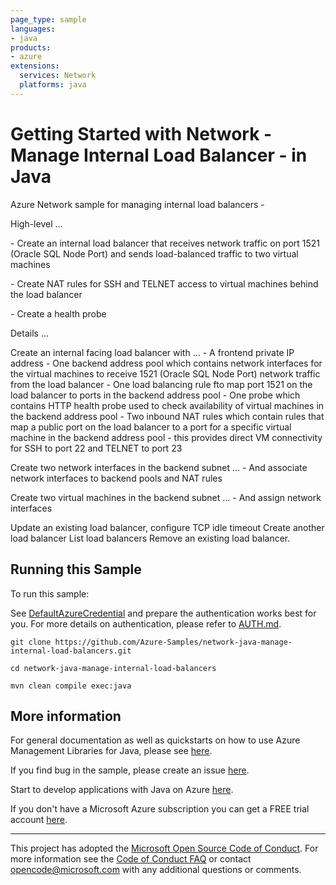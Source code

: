 ```yaml
---
page_type: sample
languages:
- java
products:
- azure
extensions:
  services: Network
  platforms: java
---
```


# Getting Started with Network - Manage Internal Load Balancer - in Java #


  Azure Network sample for managing internal load balancers -
  <p>
  High-level ...
  <p>
  - Create an internal load balancer that receives network traffic on
  port 1521 (Oracle SQL Node Port) and sends load-balanced traffic
  to two virtual machines
  <p>
  - Create NAT rules for SSH and TELNET access to virtual
  machines behind the load balancer
  <p>
  - Create a health probe
  <p>
  Details ...
  <p>
  Create an internal facing load balancer with ...
  - A frontend private IP address
  - One backend address pool which contains network interfaces for the virtual
  machines to receive 1521 (Oracle SQL Node Port) network traffic from the load balancer
  - One load balancing rule fto map port 1521 on the load balancer to
  ports in the backend address pool
  - One probe which contains HTTP health probe used to check availability
  of virtual machines in the backend address pool
  - Two inbound NAT rules which contain rules that map a public port on the load
  balancer to a port for a specific virtual machine in the backend address pool
  - this provides direct VM connectivity for SSH to port 22 and TELNET to port 23
  <p>
  Create two network interfaces in the backend subnet ...
  - And associate network interfaces to backend pools and NAT rules
  <p>
  Create two virtual machines in the backend subnet ...
  - And assign network interfaces
  <p>
  Update an existing load balancer, configure TCP idle timeout
  Create another load balancer
  List load balancers
  Remove an existing load balancer.
 

## Running this Sample ##

To run this sample:

See [DefaultAzureCredential](https://github.com/Azure/azure-sdk-for-java/tree/main/sdk/identity/azure-identity#defaultazurecredential) and prepare the authentication works best for you. For more details on authentication, please refer to [AUTH.md](https://github.com/Azure/azure-sdk-for-java/blob/main/sdk/resourcemanager/docs/AUTH.md).

    git clone https://github.com/Azure-Samples/network-java-manage-internal-load-balancers.git

    cd network-java-manage-internal-load-balancers

    mvn clean compile exec:java

## More information ##

For general documentation as well as quickstarts on how to use Azure Management Libraries for Java, please see [here](https://aka.ms/azsdk/java/mgmt).

If you find bug in the sample, please create an issue [here](https://github.com/Azure/azure-sdk-for-java/issues).

Start to develop applications with Java on Azure [here](http://azure.com/java).

If you don't have a Microsoft Azure subscription you can get a FREE trial account [here](http://go.microsoft.com/fwlink/?LinkId=330212).

---

This project has adopted the [Microsoft Open Source Code of Conduct](https://opensource.microsoft.com/codeofconduct/). For more information see the [Code of Conduct FAQ](https://opensource.microsoft.com/codeofconduct/faq/) or contact [opencode@microsoft.com](mailto:opencode@microsoft.com) with any additional questions or comments.
